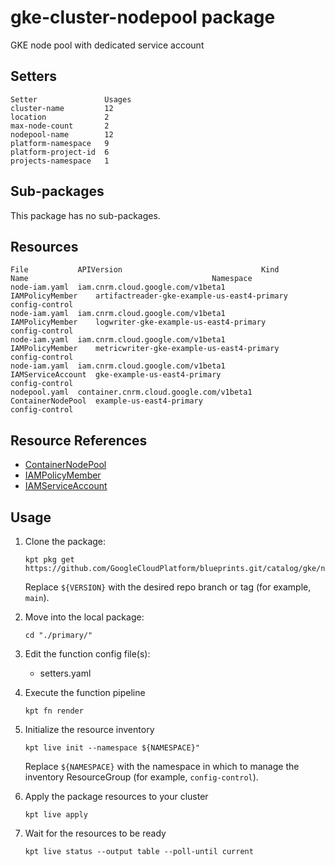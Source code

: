 # gke-cluster-nodepool package

GKE node pool with dedicated service account

## Setters

```
Setter               Usages
cluster-name         12
location             2
max-node-count       2
nodepool-name        12
platform-namespace   9
platform-project-id  6
projects-namespace   1
```

## Sub-packages

This package has no sub-packages.

## Resources

```
File           APIVersion                               Kind               Name                                         Namespace
node-iam.yaml  iam.cnrm.cloud.google.com/v1beta1        IAMPolicyMember    artifactreader-gke-example-us-east4-primary  config-control
node-iam.yaml  iam.cnrm.cloud.google.com/v1beta1        IAMPolicyMember    logwriter-gke-example-us-east4-primary       config-control
node-iam.yaml  iam.cnrm.cloud.google.com/v1beta1        IAMPolicyMember    metricwriter-gke-example-us-east4-primary    config-control
node-iam.yaml  iam.cnrm.cloud.google.com/v1beta1        IAMServiceAccount  gke-example-us-east4-primary                 config-control
nodepool.yaml  container.cnrm.cloud.google.com/v1beta1  ContainerNodePool  example-us-east4-primary                     config-control
```

## Resource References

- [ContainerNodePool](https://cloud.google.com/config-connector/docs/reference/resource-docs/container/containernodepool)
- [IAMPolicyMember](https://cloud.google.com/config-connector/docs/reference/resource-docs/iam/iampolicymember)
- [IAMServiceAccount](https://cloud.google.com/config-connector/docs/reference/resource-docs/iam/iamserviceaccount)

## Usage

1.  Clone the package:
    ```
    kpt pkg get https://github.com/GoogleCloudPlatform/blueprints.git/catalog/gke/nodepools/primary@${VERSION}
    ```
    Replace `${VERSION}` with the desired repo branch or tag
    (for example, `main`).

1.  Move into the local package:
    ```
    cd "./primary/"
    ```

1.  Edit the function config file(s):
    - setters.yaml

1.  Execute the function pipeline
    ```
    kpt fn render
    ```

1.  Initialize the resource inventory
    ```
    kpt live init --namespace ${NAMESPACE}"
    ```
    Replace `${NAMESPACE}` with the namespace in which to manage
    the inventory ResourceGroup (for example, `config-control`).

1.  Apply the package resources to your cluster
    ```
    kpt live apply
    ```

1.  Wait for the resources to be ready
    ```
    kpt live status --output table --poll-until current
    ```

